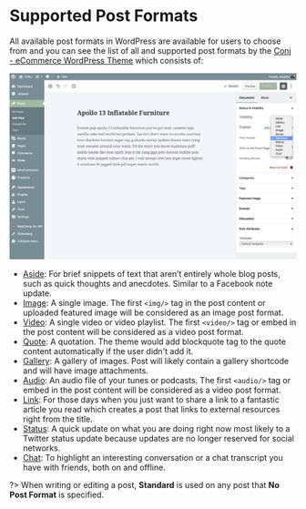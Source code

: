 # Supported Post Formats

All available post formats in WordPress are available for users to choose from and you can see the list of all and supported post formats by the [Conj - eCommerce WordPress Theme](https://themeforest.net/item/conj-ecommerce-wordpress-theme/21935639?ref=mypreview) which consists of:

![Supported Post Formats](img/supported-post-formats.png)

* [Aside](https://www.conj.ws/electronic-store/post-format-aside/): For brief snippets of text that aren’t entirely whole blog posts, such as quick thoughts and anecdotes. Similar to a Facebook note update.
* [Image](https://www.conj.ws/electronic-store/post-format-image-linked/): A single image. The first `<img/>` tag in the post content or uploaded featured image will be considered as an image post format.
* [Video](https://www.conj.ws/electronic-store/post-format-video-self-hosted/): A single video or video playlist. The first `<video/>` tag or embed in the post content will be considered as a video post format.
* [Quote](https://www.conj.ws/electronic-store/post-format-quote/): A quotation. The theme would add blockquote tag to the quote content automatically if the user didn't add it.
* [Gallery](https://www.conj.ws/electronic-store/post-format-gallery/): A gallery of images. Post will likely contain a gallery shortcode and will have image attachments.
* [Audio](https://www.conj.ws/electronic-store/post-format-audio/): An audio file of your tunes or podcasts. The first `<audio/>` tag or embed in the post content will be considered as a video post format.
* [Link](https://www.conj.ws/electronic-store/post-format-link/): For those days when you just want to share a link to a fantastic article you read which creates a post that links to external resources right from the title.
* [Status](https://www.conj.ws/electronic-store/post-format-status/): A quick update on what you are doing right now most likely to a Twitter status update because updates are no longer reserved for social networks.
* [Chat](https://www.conj.ws/electronic-store/post-format-chat/): To highlight an interesting conversation or a chat transcript you have with friends, both on and offline.

?> When writing or editing a post, **Standard** is used on any post that **No Post Format** is specified.
